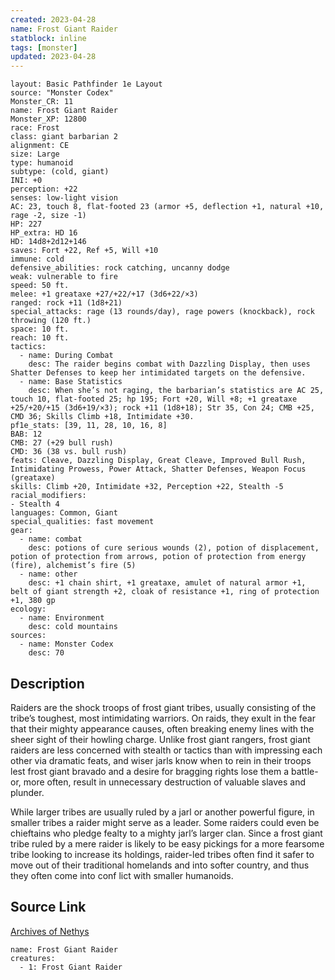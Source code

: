 ```yaml
---
created: 2023-04-28
name: Frost Giant Raider
statblock: inline
tags: [monster]
updated: 2023-04-28
---
```

```statblock
layout: Basic Pathfinder 1e Layout
source: "Monster Codex"
Monster_CR: 11
name: Frost Giant Raider
Monster_XP: 12800
race: Frost
class: giant barbarian 2
alignment: CE
size: Large
type: humanoid
subtype: (cold, giant)
INI: +0
perception: +22
senses: low-light vision
AC: 23, touch 8, flat-footed 23 (armor +5, deflection +1, natural +10, rage -2, size -1)
HP: 227
HP_extra: HD 16
HD: 14d8+2d12+146
saves: Fort +22, Ref +5, Will +10
immune: cold
defensive_abilities: rock catching, uncanny dodge
weak: vulnerable to fire
speed: 50 ft.
melee: +1 greataxe +27/+22/+17 (3d6+22/×3)
ranged: rock +11 (1d8+21)
special_attacks: rage (13 rounds/day), rage powers (knockback), rock throwing (120 ft.)
space: 10 ft.
reach: 10 ft.
tactics:
  - name: During Combat
    desc: The raider begins combat with Dazzling Display, then uses Shatter Defenses to keep her intimidated targets on the defensive.
  - name: Base Statistics
    desc: When she’s not raging, the barbarian’s statistics are AC 25, touch 10, flat-footed 25; hp 195; Fort +20, Will +8; +1 greataxe +25/+20/+15 (3d6+19/×3); rock +11 (1d8+18); Str 35, Con 24; CMB +25, CMD 36; Skills Climb +18, Intimidate +30.
pf1e_stats: [39, 11, 28, 10, 16, 8]
BAB: 12
CMB: 27 (+29 bull rush)
CMD: 36 (38 vs. bull rush)
feats: Cleave, Dazzling Display, Great Cleave, Improved Bull Rush, Intimidating Prowess, Power Attack, Shatter Defenses, Weapon Focus (greataxe)
skills: Climb +20, Intimidate +32, Perception +22, Stealth -5
racial_modifiers:
- Stealth 4
languages: Common, Giant
special_qualities: fast movement
gear:
  - name: combat
    desc: potions of cure serious wounds (2), potion of displacement, potion of protection from arrows, potion of protection from energy (fire), alchemist’s fire (5)
  - name: other
    desc: +1 chain shirt, +1 greataxe, amulet of natural armor +1, belt of giant strength +2, cloak of resistance +1, ring of protection +1, 380 gp
ecology:
  - name: Environment
    desc: cold mountains
sources:
  - name: Monster Codex
    desc: 70
```
## Description
Raiders are the shock troops of frost giant tribes, usually consisting of the tribe’s toughest, most intimidating warriors. On raids, they exult in the fear that their mighty appearance causes, often breaking enemy lines with the sheer sight of their howling charge. Unlike frost giant rangers, frost giant raiders are less concerned with stealth or tactics than with impressing each other via dramatic feats, and wiser jarls know when to rein in their troops lest frost giant bravado and a desire for bragging rights lose them a battle-or, more often, result in unnecessary destruction of valuable slaves and plunder.

 While larger tribes are usually ruled by a jarl or another powerful figure, in smaller tribes a raider might serve as a leader. Some raiders could even be chieftains who pledge fealty to a mighty jarl’s larger clan. Since a frost giant tribe ruled by a mere raider is likely to be easy pickings for a more fearsome tribe looking to increase its holdings, raider-led tribes often find it safer to move out of their traditional homelands and into softer country, and thus they often come into conf lict with smaller humanoids.
## Source Link
[Archives of Nethys](https://aonprd.com/MonsterDisplay.aspx?ItemName=Frost%20Giant%20Raider)
```encounter-table
name: Frost Giant Raider
creatures:
  - 1: Frost Giant Raider
```
